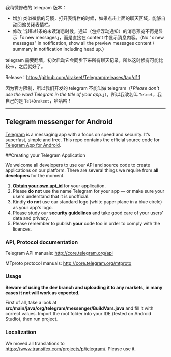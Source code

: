 我稍微修改的 telegram 版本：

* 增加 类似微信的习惯，打开表情栏的时候，如果点击上面的聊天区域，能够自动回缩关闭表情栏。
* 修改 当超过1条的未读消息时候，通知（包括浮动通知）的消息预览不再是显示「x new messages」，而是直接在 content 中显示消息内容。（No "x new messages" in notification, show all the preview messages  content / summary in notification including head up.）

telegram 需要翻墙，初次启动它会同步下来所有聊天记录，所以这时候有可能比较卡，之后就好了。

Release：https://github.com/drakeet/Telegram/releases/tag/d1.1

因为官方限制，所以我们开发的 telegram 不能叫做 telegram（「*Please don't use the word Telegram in the title of your app.*」），所以我改名叫 `Teleet`，我自己的是 `Tel4Drakeet`，哈哈哈！

--------------
## Telegram messenger for Android

[Telegram](http://telegram.org) is a messaging app with a focus on speed and security. It’s superfast, simple and free.
This repo contains the official source code for [Telegram App for Android](https://play.google.com/store/apps/details?id=org.telegram.messenger).

##Creating your Telegram Application

We welcome all developers to use our API and source code to create applications on our platform.
There are several things we require from **all developers** for the moment.

1. [**Obtain your own api_id**](https://core.telegram.org/api/obtaining_api_id) for your application.
2. Please **do not** use the name Telegram for your app — or make sure your users understand that it is unofficial.
3. Kindly **do not** use our standard logo (white paper plane in a blue circle) as your app's logo.
3. Please study our [**security guidelines**](https://core.telegram.org/mtproto/security_guidelines) and take good care of your users' data and privacy.
4. Please remember to publish **your** code too in order to comply with the licences.

### API, Protocol documentation

Telegram API manuals: http://core.telegram.org/api

MTproto protocol manuals: http://core.telegram.org/mtproto

### Usage

**Beware of using the dev branch and uploading it to any markets, in many cases it not will work as expected**.

First of all, take a look at **src/main/java/org/telegram/messenger/BuildVars.java** and fill it with correct values.
Import the root folder into your IDE (tested on Android Studio), then run project.

### Localization

We moved all translations to https://www.transifex.com/projects/p/telegram/. Please use it.
